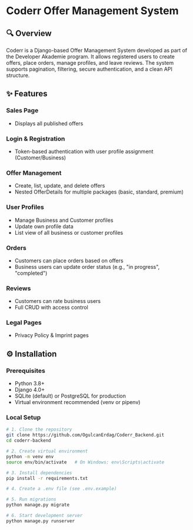 # Coderr Offer Management System

## 🔍 Overview
Coderr is a Django-based Offer Management System developed as part of the Developer Akademie program. It allows registered users to create offers, place orders, manage profiles, and leave reviews. The system supports pagination, filtering, secure authentication, and a clean API structure.

## ✨ Features

### Sales Page
- Displays all published offers

### Login & Registration
- Token-based authentication with user profile assignment (Customer/Business)

### Offer Management
- Create, list, update, and delete offers
- Nested OfferDetails for multiple packages (basic, standard, premium)

### User Profiles
- Manage Business and Customer profiles
- Update own profile data
- List view of all business or customer profiles

### Orders
- Customers can place orders based on offers
- Business users can update order status (e.g., "in progress", "completed")

### Reviews
- Customers can rate business users
- Full CRUD with access control

### Legal Pages
- Privacy Policy & Imprint pages

## ⚙️ Installation

### Prerequisites
- Python 3.8+
- Django 4.0+
- SQLite (default) or PostgreSQL for production
- Virtual environment recommended (venv or pipenv)

### Local Setup
```bash
# 1. Clone the repository
git clone https://github.com/OgulcanErdag/Coderr_Backend.git
cd coderr-backend

# 2. Create virtual environment
python -m venv env
source env/bin/activate   # On Windows: env\Scripts\activate

# 3. Install dependencies
pip install -r requirements.txt

# 4. Create a .env file (see .env.example)

# 5. Run migrations
python manage.py migrate

# 6. Start development server
python manage.py runserver
